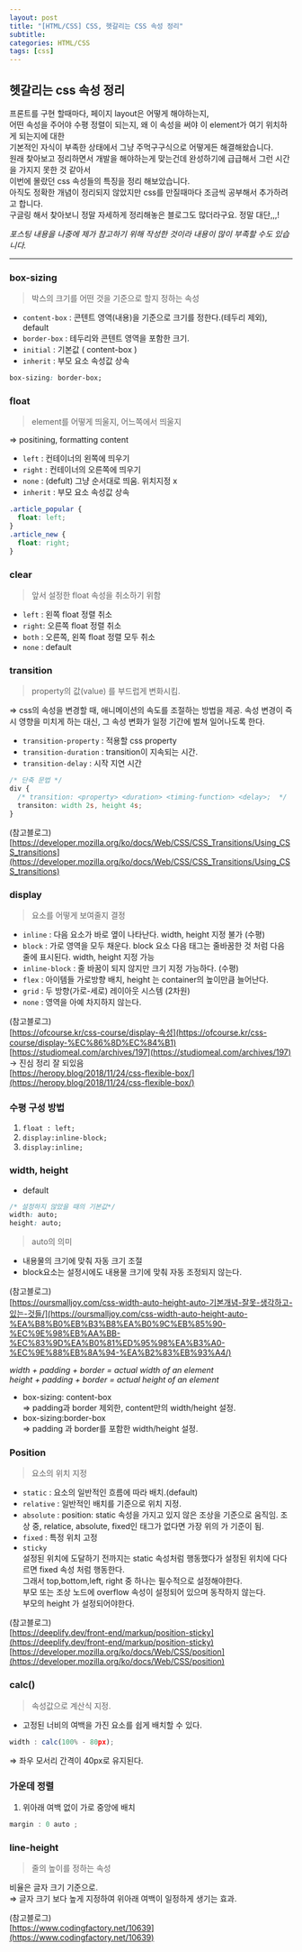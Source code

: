 ```yaml
---
layout: post
title: "[HTML/CSS] CSS, 헷갈리는 CSS 속성 정리"
subtitle:
categories: HTML/CSS
tags: [css]
---
```


## 헷갈리는 css 속성 정리

프론트를 구현 할때마다, 페이지 layout은 어떻게 해야하는지,  
어떤 속성을 주어야 수평 정렬이 되는지, 왜 이 속성을 써야 이 element가 여기 위치하게 되는지에 대한  
기본적인 자식이 부족한 상태에서 그냥 주먹구구식으로 어떻게든 해결해왔습니다.  
원래 찾아보고 정리하면서 개발을 해야하는게 맞는건데 완성하기에 급급해서 그런 시간을 가지지 못한 것 같아서  
이번에 몰랐던 css 속성들의 특징을 정리 해보았습니다.  
아직도 정확한 개념이 정리되지 않았지만 css를 만질때마다 조금씩 공부해서 추가하려고 합니다.  
구글링 해서 찾아보니 정말 자세하게 정리해놓은 블로그도 많더라구요. 정말 대단,,,!

_포스팅 내용을 나중에 제가 참고하기 위해 작성한 것이라 내용이 많이 부족할 수도 있습니다._

---

### box-sizing

> 박스의 크기를 어떤 것을 기준으로 할지 정하는 속성

- `content-box` : 콘텐트 영역(내용)을 기준으로 크기를 정한다.(테두리 제외), default
- `border-box` : 테두리와 콘텐트 영역을 포함한 크기.
- `initial` : 기본값 ( content-box )
- `inherit` : 부모 요소 속성값 상속

```css
box-sizing: border-box;
```

### float

> element를 어떻게 띄울지, 어느쪽에서 띄울지

⇒ positining, formatting content

- `left` : 컨테이너의 왼쪽에 띄우기
- `right` : 컨테이너의 오른쪽에 띄우기
- `none` : (defult) 그냥 순서대로 띄움. 위치지정 x
- `inherit` : 부모 요소 속성값 상속

```css
.article_popular {
  float: left;
}
.article_new {
  float: right;
}
```

### clear

> 앞서 설정한 float 속성을 취소하기 위함

- `left` : 왼쪽 float 정렬 취소
- `right`: 오른쪽 float 정렬 취소
- `both` : 오른쪽, 왼쪽 float 정렬 모두 취소
- `none` : default

### transition

> property의 값(value) 를 부드럽게 변화시킴.

⇒ css의 속성을 변경할 때, 애니메이션의 속도를 조절하는 방법을 제공.
속성 변경이 즉시 영향을 미치게 하는 대신, 그 속성 변화가 일정 기간에 벌쳐 일어나도록 한다.

- `transition-property` : 적용할 css property
- `transition-duration` : transition이 지속되는 시간.
- `transition-delay` : 시작 지연 시간

```css
/* 단축 문법 */
div {
  /* transition: <property> <duration> <timing-function> <delay>;  */
  transiton: width 2s, height 4s;
}
```

(참고블로그)  
[https://developer.mozilla.org/ko/docs/Web/CSS/CSS_Transitions/Using_CSS_transitions](https://developer.mozilla.org/ko/docs/Web/CSS/CSS_Transitions/Using_CSS_transitions)

### display

> 요소를 어떻게 보여줄지 결정

- `inline` : 다음 요소가 바로 옆이 나타난다. width, height 지정 불가 (수평)
- `block` : 가로 영역을 모두 채운다. block 요소 다음 태그는 줄바꿈한 것 처럼 다음 줄에 표시된다.
  width, height 지정 가능
- `inline-block` : 줄 바꿈이 되지 않지만 크기 지정 가능하다. (수평)
- `flex` : 아이템들 가로방향 배치, height 는 container의 높이만큼 늘어난다.
- `grid` : 두 방향(가로-세로) 레이아웃 시스템 (2차원)
- `none` : 영역을 아예 차지하지 않는다.

(참고블로그)  
[https://ofcourse.kr/css-course/display-속성](https://ofcourse.kr/css-course/display-%EC%86%8D%EC%84%B1)  
[https://studiomeal.com/archives/197](https://studiomeal.com/archives/197) → 진심 정리 잘 되있음  
[https://heropy.blog/2018/11/24/css-flexible-box/](https://heropy.blog/2018/11/24/css-flexible-box/)

### 수평 구성 방법

1. `float : left;`
2. `display:inline-block;`
3. `display:inline;`

### width, height

- default

```css
/* 설정하지 않았을 때의 기본값*/
width: auto;
height: auto;
```

> auto의 의미

- 내용물의 크기에 맞춰 자동 크기 조절
- block요소는 설정시에도 내용물 크기에 맞춰 자동 조정되지 않는다.

(참고블로그)  
[https://oursmalljoy.com/css-width-auto-height-auto-기본개념-잘못-생각하고-있는-것들/](https://oursmalljoy.com/css-width-auto-height-auto-%EA%B8%B0%EB%B3%B8%EA%B0%9C%EB%85%90-%EC%9E%98%EB%AA%BB-%EC%83%9D%EA%B0%81%ED%95%98%EA%B3%A0-%EC%9E%88%EB%8A%94-%EA%B2%83%EB%93%A4/)

_width + padding + border = actual width of an element_  
_height + padding + border = actual height of an element_

- box-sizing: content-box  
  ⇒ padding과 border 제외한, content만의 width/height 설정.
- box-sizing:border-box  
  ⇒ padding 과 border를 포함한 width/height 설정.

### Position

> 요소의 위치 지정

- `static` : 요소의 일반적인 흐름에 따라 배치.(default)
- `relative` : 일반적인 배치를 기준으로 위치 지정.
- `absolute` : position: static 속성을 가지고 있지 않은 조상을 기준으로 움직임.
  조상 중, relatice, absolute, fixed인 태그가 없다면 가장 위의 <body>가 기준이 됨.
- `fixed` : 특정 위치 고정
- `sticky`  
  설정된 위치에 도달하기 전까지는 static 속성처럼 행동했다가 설정된 위치에 다다르면 fixed 속성 처럼 행동한다.  
  그래서 top,bottom,left, right 중 하나는 필수적으로 설정해야한다.  
  부모 또는 조상 노드에 overflow 속성이 설정되어 있으며 동작하지 않는다.  
  부모의 height 가 설정되어야한다.

(참고블로그)  
[https://deeplify.dev/front-end/markup/position-sticky](https://deeplify.dev/front-end/markup/position-sticky)
[https://developer.mozilla.org/ko/docs/Web/CSS/position](https://developer.mozilla.org/ko/docs/Web/CSS/position)

### calc()

> 속성값으로 계산식 지정.

- 고정된 너비의 여백을 가진 요소를 쉽게 배치할 수 있다.

```jsx
width : calc(100% - 80px);
```

⇒ 좌우 모서리 간격이 40px로 유지된다.

### 가운데 정렬

1. 위아래 여백 없이 가로 중앙에 배치

```jsx
margin : 0 auto ;
```

### line-height

> 줄의 높이를 정하는 속성

비율은 글자 크기 기준으로.  
⇒ 글자 크기 보다 높게 지정하여 위아래 여백이 일정하게 생기는 효과.

(참고블로그)  
[https://www.codingfactory.net/10639](https://www.codingfactory.net/10639)
